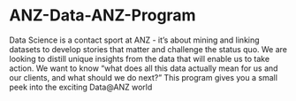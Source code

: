 # ANZ-Data-ANZ-Program
Data Science is a contact sport at ANZ - it’s about mining and linking datasets to develop stories that matter and challenge the status quo.   We are looking to distill unique insights from the data that will enable us to take action. We want to know “what does all this data actually mean for us and our clients, and what should we do next?”  This program gives you a small peek into the exciting Data@ANZ world
